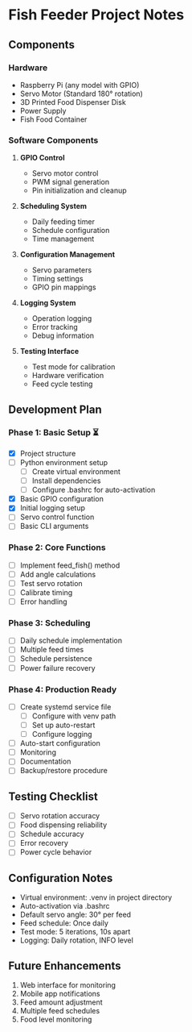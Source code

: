 # Fish Feeder Project Notes

## Components

### Hardware
- Raspberry Pi (any model with GPIO)
- Servo Motor (Standard 180° rotation)
- 3D Printed Food Dispenser Disk
- Power Supply
- Fish Food Container

### Software Components
1. **GPIO Control**
   - Servo motor control
   - PWM signal generation
   - Pin initialization and cleanup

2. **Scheduling System**
   - Daily feeding timer
   - Schedule configuration
   - Time management

3. **Configuration Management**
   - Servo parameters
   - Timing settings
   - GPIO pin mappings

4. **Logging System**
   - Operation logging
   - Error tracking
   - Debug information

5. **Testing Interface**
   - Test mode for calibration
   - Hardware verification
   - Feed cycle testing

## Development Plan

### Phase 1: Basic Setup ⏳
- [x] Project structure
- [ ] Python environment setup
    - [ ] Create virtual environment
    - [ ] Install dependencies
    - [ ] Configure .bashrc for auto-activation
- [x] Basic GPIO configuration
- [x] Initial logging setup
- [ ] Servo control function
- [ ] Basic CLI arguments

### Phase 2: Core Functions
- [ ] Implement feed_fish() method
- [ ] Add angle calculations
- [ ] Test servo rotation
- [ ] Calibrate timing
- [ ] Error handling

### Phase 3: Scheduling
- [ ] Daily schedule implementation
- [ ] Multiple feed times
- [ ] Schedule persistence
- [ ] Power failure recovery

### Phase 4: Production Ready
- [ ] Create systemd service file
    - [ ] Configure with venv path
    - [ ] Set up auto-restart
    - [ ] Configure logging
- [ ] Auto-start configuration
- [ ] Monitoring
- [ ] Documentation
- [ ] Backup/restore procedure

## Testing Checklist
- [ ] Servo rotation accuracy
- [ ] Food dispensing reliability
- [ ] Schedule accuracy
- [ ] Error recovery
- [ ] Power cycle behavior

## Configuration Notes
- Virtual environment: .venv in project directory
- Auto-activation via .bashrc
- Default servo angle: 30° per feed
- Feed schedule: Once daily
- Test mode: 5 iterations, 10s apart
- Logging: Daily rotation, INFO level

## Future Enhancements
1. Web interface for monitoring
2. Mobile app notifications
3. Feed amount adjustment
4. Multiple feed schedules
5. Food level monitoring
